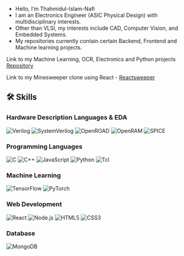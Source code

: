 - Hello, I’m Thahmidul-Islam-Nafi
- I am an Electronics Engineer (ASIC Physical Design) with multidisciplinary interests.
- Other than VLSI, my interests include CAD, Computer Vision, and Embedded Systems.  
- My repositories currently contain certain Backend, Frontend and Machine learning projects.

Link to my Machine Learning, OCR, Electronics and Python projects [Repository](https://github.com/Thahmidul-Islam-Nafi/Project-Repo) 

Link to my Minesweeper clone using React - [Reactsweeper](https://react-sweeper-non.onrender.com)

## 🛠️ Skills

### Hardware Description Languages & EDA
![Verilog](https://img.shields.io/badge/-Verilog-lightgrey?style=for-the-badge&logo=v&logoColor=white)
![SystemVerilog](https://img.shields.io/badge/-SystemVerilog-grey?style=for-the-badge&logo=v&logoColor=white)
![OpenROAD](https://img.shields.io/badge/-OpenROAD_EDA-blue?style=for-the-badge)
![OpenRAM](https://img.shields.io/badge/-OpenRAM-orange?style=for-the-badge)
![SPICE](https://img.shields.io/badge/-SPICE-red?style=for-the-badge)

### Programming Languages
![C](https://img.shields.io/badge/-C-00599C?style=for-the-badge&logo=c&logoColor=white)
![C++](https://img.shields.io/badge/-C++-00599C?style=for-the-badge&logo=c%2B%2B&logoColor=white)
![JavaScript](https://img.shields.io/badge/-JavaScript-F7DF1E?style=for-the-badge&logo=javascript&logoColor=black)
![Python](https://img.shields.io/badge/-Python-3776AB?style=for-the-badge&logo=python&logoColor=white)
![Tcl](https://img.shields.io/badge/-Tcl-green?style=for-the-badge)

### Machine Learning
![TensorFlow](https://img.shields.io/badge/-TensorFlow-FF6F00?style=for-the-badge&logo=tensorflow&logoColor=white)
![PyTorch](https://img.shields.io/badge/-PyTorch-EE4C2C?style=for-the-badge&logo=pytorch&logoColor=white)

### Web Development
![React](https://img.shields.io/badge/-React-61DAFB?style=for-the-badge&logo=react&logoColor=black)
![Node.js](https://img.shields.io/badge/-Node.js-339933?style=for-the-badge&logo=node.js&logoColor=white)
![HTML5](https://img.shields.io/badge/-HTML5-E34F26?style=for-the-badge&logo=html5&logoColor=white)
![CSS3](https://img.shields.io/badge/-CSS3-1572B6?style=for-the-badge&logo=css3&logoColor=white)

### Database
![MongoDB](https://img.shields.io/badge/-MongoDB-47A248?style=for-the-badge&logo=mongodb&logoColor=white)

<!---
Thahmidul-Islam-Nafi/Thahmidul-Islam-Nafi is a ✨ special ✨ repository because its `README.md` (this file) appears on your GitHub profile.
You can click the Preview link to take a look at your changes.
--->
